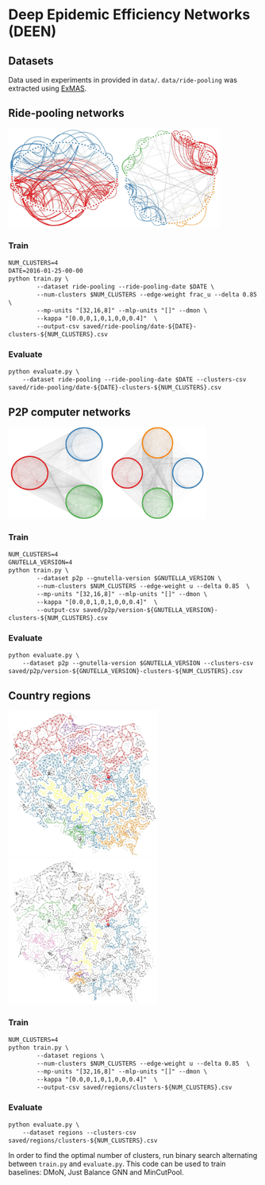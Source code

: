 # Deep Epidemic Efficiency Networks (DEEN)
## Datasets
Data used in experiments in provided in `data/`. `data/ride-pooling` was extracted using [ExMAS](https://github.com/RafalKucharskiPK/ExMAS).

## Ride-pooling networks
<img src="figs/transport_2016-01-30-08-00_c2.jpg" height="200"/><img src="figs/transport_2016-01-30-08-00_c4.jpg" height="200"/>

### Train
```
NUM_CLUSTERS=4
DATE=2016-01-25-00-00
python train.py \
        --dataset ride-pooling --ride-pooling-date $DATE \
        --num-clusters $NUM_CLUSTERS --edge-weight frac_u --delta 0.85  \
        --mp-units "[32,16,8]" --mlp-units "[]" --dmon \
        --kappa "[0.0,0,1,0,1,0,0,0.4]"  \
        --output-csv saved/ride-pooling/date-${DATE}-clusters-${NUM_CLUSTERS}.csv
```
### Evaluate
```
python evaluate.py \
    --dataset ride-pooling --ride-pooling-date $DATE --clusters-csv saved/ride-pooling/date-${DATE}-clusters-${NUM_CLUSTERS}.csv
```
## P2P computer networks
<img src="figs/p2p_v8_c3.jpg" width="200"/><img src="figs/p2p_v8_c4.jpg" width="200"/>

### Train
```
NUM_CLUSTERS=4
GNUTELLA_VERSION=4
python train.py \
        --dataset p2p --gnutella-version $GNUTELLA_VERSION \
        --num-clusters $NUM_CLUSTERS --edge-weight u --delta 0.85  \
        --mp-units "[32,16,8]" --mlp-units "[]" --dmon \
        --kappa "[0.0,0,1,0,1,0,0,0.4]"  \
        --output-csv saved/p2p/version-${GNUTELLA_VERSION}-clusters-${NUM_CLUSTERS}.csv
```
### Evaluate
```
python evaluate.py \
    --dataset p2p --gnutella-version $GNUTELLA_VERSION --clusters-csv saved/p2p/version-${GNUTELLA_VERSION}-clusters-${NUM_CLUSTERS}.csv
```
## Country regions
<img src="figs/regions_c2.jpg" width="300"/><img src="figs/regions_c3.jpg" width="300"/>

### Train
```
NUM_CLUSTERS=4
python train.py \
        --dataset regions \
        --num-clusters $NUM_CLUSTERS --edge-weight u --delta 0.85  \
        --mp-units "[32,16,8]" --mlp-units "[]" --dmon \
        --kappa "[0.0,0,1,0,1,0,0,0.4]"  \
        --output-csv saved/regions/clusters-${NUM_CLUSTERS}.csv
```
### Evaluate
```
python evaluate.py \
    --dataset regions --clusters-csv saved/regions/clusters-${NUM_CLUSTERS}.csv
```
In order to find the optimal number of clusters, run binary search alternating between `train.py` and `evaluate.py`.
This code can be used to train baselines: DMoN, Just Balance GNN and MinCutPool.
